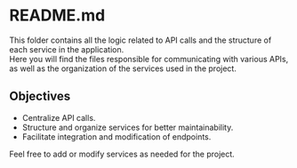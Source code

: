 # README.md

This folder contains all the logic related to API calls and the structure of each service in the application.  
Here you will find the files responsible for communicating with various APIs, as well as the organization of the services used in the project.

## Objectives

- Centralize API calls.
- Structure and organize services for better maintainability.
- Facilitate integration and modification of endpoints.

Feel free to add or modify services as needed for the project.
